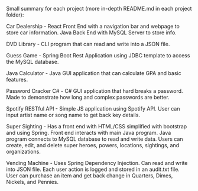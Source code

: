 Small summary for each project (more in-depth README.md in each project folder):

Car Dealership - React Front End with a navigation bar and webpage to store car information. Java Back End with MySQL Server to store info.

DVD Library - CLI program that can read and write into a JSON file.

Guess Game - Spring Boot Rest Application using JDBC template to access the MySQL database.

Java Calculator - Java GUI application that can calculate GPA and basic features. 

Password Cracker C# - C# GUI application that hard breaks a password. Made to demonstrate how long and complex passwords are better.

Spotify RESTful API - Simple JS application using Spotify API. User can input artist name or song name to get back key details. 

Super Sighting - Has a front end with HTML/CSS simplified with bootstrap and using Spring. Front end interacts with main Java program. Java program connects to MySQL database to read and write data. Users can create, edit, and delete super heroes, powers, locations, sightings, and organizations.

Vending Machine - Uses Spring Dependency Injection. Can read and write into JSON file. Each user action is logged and stored in an audit.txt file. User can purchase an item and get back change in Quarters, Dimes, Nickels, and Pennies. 
